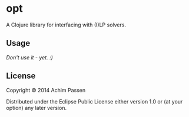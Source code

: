 # opt

A Clojure library for interfacing with (I)LP solvers.

## Usage

*Don't use it - yet. :)*

## License

Copyright © 2014 Achim Passen

Distributed under the Eclipse Public License either version 1.0 or (at
your option) any later version.
